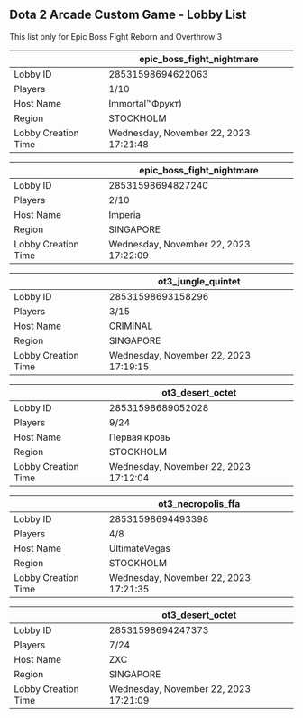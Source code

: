 ## Dota 2 Arcade Custom Game - Lobby List

This list only for Epic Boss Fight Reborn and Overthrow 3

|  | epic_boss_fight_nightmare |
| ------ | ------ |
| Lobby ID | 28531598694622063 |
| Players | 1/10 |
| Host Name | Immortal™Фрукт) |
| Region | STOCKHOLM |
| Lobby Creation Time | Wednesday, November 22, 2023 17:21:48 |


|  | epic_boss_fight_nightmare |
| ------ | ------ |
| Lobby ID | 28531598694827240 |
| Players | 2/10 |
| Host Name | Imperia |
| Region | SINGAPORE |
| Lobby Creation Time | Wednesday, November 22, 2023 17:22:09 |


|  | ot3_jungle_quintet |
| ------ | ------ |
| Lobby ID | 28531598693158296 |
| Players | 3/15 |
| Host Name | CRIMINAL |
| Region | SINGAPORE |
| Lobby Creation Time | Wednesday, November 22, 2023 17:19:15 |


|  | ot3_desert_octet |
| ------ | ------ |
| Lobby ID | 28531598689052028 |
| Players | 9/24 |
| Host Name | Первая кровь |
| Region | STOCKHOLM |
| Lobby Creation Time | Wednesday, November 22, 2023 17:12:04 |


|  | ot3_necropolis_ffa |
| ------ | ------ |
| Lobby ID | 28531598694493398 |
| Players | 4/8 |
| Host Name | UltimateVegas |
| Region | STOCKHOLM |
| Lobby Creation Time | Wednesday, November 22, 2023 17:21:35 |


|  | ot3_desert_octet |
| ------ | ------ |
| Lobby ID | 28531598694247373 |
| Players | 7/24 |
| Host Name | ZXC |
| Region | SINGAPORE |
| Lobby Creation Time | Wednesday, November 22, 2023 17:21:09 |


